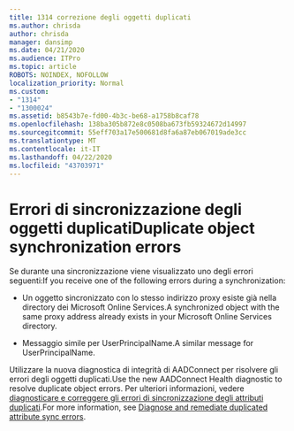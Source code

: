 ```yaml
---
title: 1314 correzione degli oggetti duplicati
ms.author: chrisda
author: chrisda
manager: dansimp
ms.date: 04/21/2020
ms.audience: ITPro
ms.topic: article
ROBOTS: NOINDEX, NOFOLLOW
localization_priority: Normal
ms.custom:
- "1314"
- "1300024"
ms.assetid: b8543b7e-fd00-4b3c-be68-a1758b8caf78
ms.openlocfilehash: 138ba305b872e8c0508ba673fb59324672d14997
ms.sourcegitcommit: 55eff703a17e500681d8fa6a87eb067019ade3cc
ms.translationtype: MT
ms.contentlocale: it-IT
ms.lasthandoff: 04/22/2020
ms.locfileid: "43703971"
---
```

# <a name="duplicate-object-synchronization-errors"></a><span data-ttu-id="0eb65-102">Errori di sincronizzazione degli oggetti duplicati</span><span class="sxs-lookup"><span data-stu-id="0eb65-102">Duplicate object synchronization errors</span></span>

<span data-ttu-id="0eb65-103">Se durante una sincronizzazione viene visualizzato uno degli errori seguenti:</span><span class="sxs-lookup"><span data-stu-id="0eb65-103">If you receive one of the following errors during a synchronization:</span></span>

- <span data-ttu-id="0eb65-104">Un oggetto sincronizzato con lo stesso indirizzo proxy esiste già nella directory dei Microsoft Online Services.</span><span class="sxs-lookup"><span data-stu-id="0eb65-104">A synchronized object with the same proxy address already exists in your Microsoft Online Services directory.</span></span>

- <span data-ttu-id="0eb65-105">Messaggio simile per UserPrincipalName.</span><span class="sxs-lookup"><span data-stu-id="0eb65-105">A similar message for UserPrincipalName.</span></span>

<span data-ttu-id="0eb65-106">Utilizzare la nuova diagnostica di integrità di AADConnect per risolvere gli errori degli oggetti duplicati.</span><span class="sxs-lookup"><span data-stu-id="0eb65-106">Use the new AADConnect Health diagnostic to resolve duplicate object errors.</span></span> <span data-ttu-id="0eb65-107">Per ulteriori informazioni, vedere [diagnosticare e correggere gli errori di sincronizzazione degli attributi duplicati](https://docs.microsoft.com/azure/active-directory/hybrid/how-to-connect-health-diagnose-sync-errors).</span><span class="sxs-lookup"><span data-stu-id="0eb65-107">For more information, see [Diagnose and remediate duplicated attribute sync errors](https://docs.microsoft.com/azure/active-directory/hybrid/how-to-connect-health-diagnose-sync-errors).</span></span>

